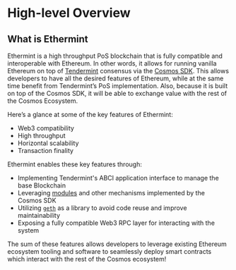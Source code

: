 <!--
order: 1
-->

# High-level Overview

## What is Ethermint

Ethermint is a high throughput PoS blockchain that is fully compatible and
interoperable with Ethereum. In other words, it allows for running vanilla Ethereum
on top of [Tendermint](https://github.com/tendermint/tendermint) consensus via
the [Cosmos SDK](https://github.com/cosmos/cosmos-sdk/). This allows developers
to have all the desired features of Ethereum, while at the same time benefit
from Tendermint’s PoS implementation. Also, because it is built on top of the
Cosmos SDK, it will be able to exchange value with the rest of the Cosmos Ecosystem.

Here’s a glance at some of the key features of Ethermint:

* Web3 compatibility
* High throughput
* Horizontal scalability
* Transaction finality

Ethermint enables these key features through:

* Implementing Tendermint's ABCI application interface to manage the base Blockchain
* Leveraging [modules](https://github.com/cosmos/cosmos-sdk/tree/master/x/) and other mechanisms implemented by the Cosmos SDK
* Utilizing [`geth`](https://github.com/ethereum/go-ethereum) as a library to avoid code reuse and improve maintainability
* Exposing a fully compatible Web3 RPC layer for interacting with the system

The sum of these features allows developers to leverage existing Ethereum ecosystem
tooling and software to seamlessly deploy smart contracts which interact with the rest of the Cosmos
ecosystem!
